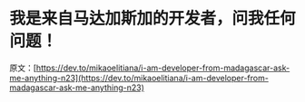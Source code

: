 # 我是来自马达加斯加的开发者，问我任何问题！

原文：[https://dev.to/mikaoelitiana/i-am-developer-from-madagascar-ask-me-anything-n23](https://dev.to/mikaoelitiana/i-am-developer-from-madagascar-ask-me-anything-n23)